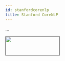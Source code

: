 ```yaml
---
id: stanfordcorenlp
title: Stanford CoreNLP
---
```


...

<a href="" target="_blank">
    <img src="" data-canonical-src="" width="170" height="60" />
</a>